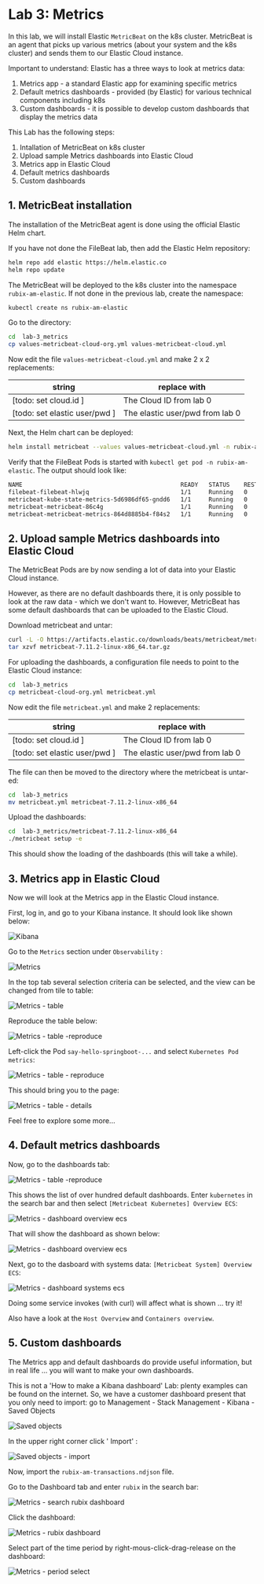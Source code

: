 
# Lab 3: Metrics

In this lab, we will install Elastic `MetricBeat` on the k8s cluster. MetricBeat is an agent that picks up various metrics (about your system and the k8s cluster) and sends them to our Elastic Cloud instance.

Important to understand: Elastic has a three ways to look at metrics data:
1. Metrics app - a standard Elastic app for examining specific metrics 
2. Default metrics dashboards - provided (by Elastic) for various technical components including k8s
3. Custom dashboards - it is possible to develop custom dashboards that display the metrics data

This Lab has the following steps:
1. Intallation of MetricBeat on k8s cluster
2. Upload sample Metrics dashboards into Elastic Cloud
3. Metrics app in Elastic Cloud
4. Default metrics dashboards
5. Custom dashboards



## 1. MetricBeat installation

The installation of the MetricBeat agent is done using the official Elastic Helm chart. 

If you have not done the FileBeat lab, then add the Elastic Helm repository:

```bash
helm repo add elastic https://helm.elastic.co
helm repo update
```

The MetricBeat will be deployed to the k8s cluster into the namespace `rubix-am-elastic`. If not done in the previous lab, create the namespace:

```bash
kubectl create ns rubix-am-elastic
```

Go to the directory:

```bash
cd  lab-3_metrics
cp values-metricbeat-cloud-org.yml values-metricbeat-cloud.yml
```

Now edit the file `values-metricbeat-cloud.yml` and make 2 x 2 replacements:

| string | replace with |
|--------|--------------|
| [todo: set cloud.id ] | The Cloud ID from lab 0 | 
| [todo: set elastic user/pwd ] | The elastic user/pwd from lab 0 | 


Next, the Helm chart can be deployed:

```bash
helm install metricbeat --values values-metricbeat-cloud.yml -n rubix-am-elastic elastic/metricbeat
```

Verify that the FileBeat Pods is started with `kubectl get pod -n rubix-am-elastic`. The output should look like:

```bash
NAME                                             READY   STATUS    RESTARTS   AGE
filebeat-filebeat-hlwjq                          1/1     Running   0          54m
metricbeat-kube-state-metrics-5d6986df65-gndd6   1/1     Running   0          29s
metricbeat-metricbeat-86c4g                      1/1     Running   0          29s
metricbeat-metricbeat-metrics-864d8885b4-f84s2   1/1     Running   0          29s
```

## 2. Upload sample Metrics dashboards into Elastic Cloud

The MetricBeat Pods are by now sending a lot of data into your Elastic Cloud instance.

However, as there are no default dashboards there, it is only possible to look at the raw data - which we don't want to. However, MetricBeat has some default dashboards that can be uploaded to the Elastic Cloud.

Download metricbeat and untar:

```bash
curl -L -O https://artifacts.elastic.co/downloads/beats/metricbeat/metricbeat-7.11.2-linux-x86_64.tar.gz
tar xzvf metricbeat-7.11.2-linux-x86_64.tar.gz
```

For uploading the dashboards, a configuration file needs to point to the Elastic Cloud instance:

```bash
cd  lab-3_metrics
cp metricbeat-cloud-org.yml metricbeat.yml
```
Now edit the file `metricbeat.yml` and make 2 replacements:

| string | replace with |
|--------|--------------|
| [todo: set cloud.id ] | The Cloud ID from lab 0 | 
| [todo: set elastic user/pwd ] | The elastic user/pwd from lab 0 | 

The file can then be moved to the directory where the metricbeat is untar-ed:

```bash
cd  lab-3_metrics
mv metricbeat.yml metricbeat-7.11.2-linux-x86_64
```

Upload the dashboards:

```bash
cd  lab-3_metrics/metricbeat-7.11.2-linux-x86_64
./metricbeat setup -e 
```
This should show the loading of the dashboards (this will take a while).



## 3. Metrics app in Elastic Cloud

Now we will look at the Metrics app in the Elastic Cloud instance.

First, log in, and go to your Kibana instance. It should look like shown below:

![Kibana](img/metricbeat_001.png)

Go to the `Metrics` section under `Observability` :

![Metrics](img/metricbeat_002.png)

In the top tab several selection criteria can be selected, and the view can be changed from tile to table:

![Metrics - table](img/metricbeat_003.png)

Reproduce the table below:

![Metrics - table -reproduce](img/metricbeat_004.png)


Left-click the Pod `say-hello-springboot-...`  and select `Kubernetes Pod metrics`:

![Metrics - table - reproduce](img/metricbeat_006.png)

This should bring you to the page:

![Metrics - table - details](img/metricbeat_007.png)

Feel free to explore some more...


## 4. Default metrics dashboards

Now, go to the dashboards tab:

![Metrics - table -reproduce](img/metricbeat_010.png)

This shows the list of over hundred default dashboards. Enter `kubernetes` in the search bar and then select `[Metricbeat Kubernetes] Overview ECS`:

![Metrics - dashboard overview ecs](img/metricbeat_011.png)

That will show the dashboard as shown below:

![Metrics - dashboard overview ecs](img/metricbeat_011-2.png)

Next, go to the dasboard with systems data: `[Metricbeat System] Overview ECS`:

![Metrics - dashboard systems ecs](img/metricbeat_012.png)

Doing some service invokes (with curl) will affect what is shown ... try it!

Also have a look at the `Host Overview` and `Containers overview`.



## 5. Custom dashboards

The Metrics app and default dashboards do provide useful information, but in real life ... you will want to make your own dashboards.

This is not a 'How to make a Kibana dashboard' Lab: plenty examples can be found on the internet. So, we have a customer dashboard present that you only need to import: go to Management - Stack Management - Kibana - Saved Objects

![Saved objects](img/metricbeat_013.png)

In the upper right corner click ' Import' :

![Saved objects - import](img/metricbeat_014.png)

Now, import the `rubix-am-transactions.ndjson` file. 

Go to the Dashboard tab and enter `rubix`  in the search bar:

![Metrics - search rubix dashboard](img/metricbeat_015.png)

Click the dashboard:

![Metrics - rubix dashboard](img/metricbeat_016.png)

Select part of the time period by right-mous-click-drag-release on the dashboard:

![Metrics - period select](img/metricbeat_017.png)





